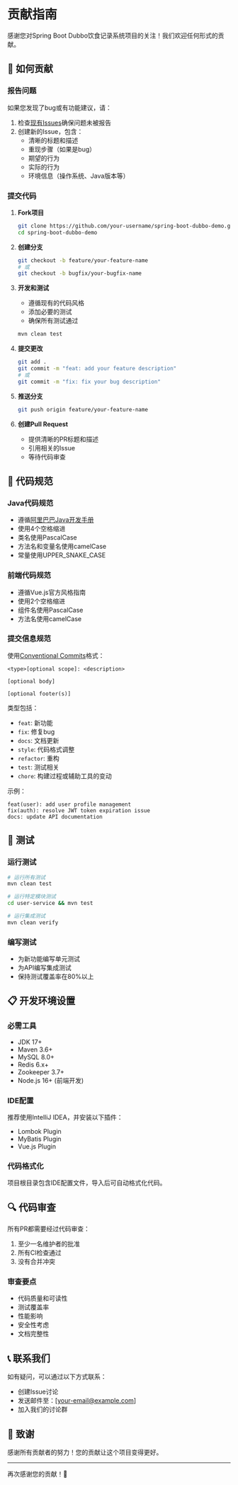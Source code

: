 # 贡献指南

感谢您对Spring Boot Dubbo饮食记录系统项目的关注！我们欢迎任何形式的贡献。

## 🤝 如何贡献

### 报告问题

如果您发现了bug或有功能建议，请：

1. 检查[现有Issues](https://github.com/your-username/spring-boot-dubbo-demo/issues)确保问题未被报告
2. 创建新的Issue，包含：
   - 清晰的标题和描述
   - 重现步骤（如果是bug）
   - 期望的行为
   - 实际的行为
   - 环境信息（操作系统、Java版本等）

### 提交代码

1. **Fork项目**
   ```bash
   git clone https://github.com/your-username/spring-boot-dubbo-demo.git
   cd spring-boot-dubbo-demo
   ```

2. **创建分支**
   ```bash
   git checkout -b feature/your-feature-name
   # 或
   git checkout -b bugfix/your-bugfix-name
   ```

3. **开发和测试**
   - 遵循现有的代码风格
   - 添加必要的测试
   - 确保所有测试通过
   ```bash
   mvn clean test
   ```

4. **提交更改**
   ```bash
   git add .
   git commit -m "feat: add your feature description"
   # 或
   git commit -m "fix: fix your bug description"
   ```

5. **推送分支**
   ```bash
   git push origin feature/your-feature-name
   ```

6. **创建Pull Request**
   - 提供清晰的PR标题和描述
   - 引用相关的Issue
   - 等待代码审查

## 📝 代码规范

### Java代码规范

- 遵循[阿里巴巴Java开发手册](https://github.com/alibaba/p3c)
- 使用4个空格缩进
- 类名使用PascalCase
- 方法名和变量名使用camelCase
- 常量使用UPPER_SNAKE_CASE

### 前端代码规范

- 遵循Vue.js官方风格指南
- 使用2个空格缩进
- 组件名使用PascalCase
- 方法名使用camelCase

### 提交信息规范

使用[Conventional Commits](https://www.conventionalcommits.org/)格式：

```
<type>[optional scope]: <description>

[optional body]

[optional footer(s)]
```

类型包括：
- `feat`: 新功能
- `fix`: 修复bug
- `docs`: 文档更新
- `style`: 代码格式调整
- `refactor`: 重构
- `test`: 测试相关
- `chore`: 构建过程或辅助工具的变动

示例：
```
feat(user): add user profile management
fix(auth): resolve JWT token expiration issue
docs: update API documentation
```

## 🧪 测试

### 运行测试

```bash
# 运行所有测试
mvn clean test

# 运行特定模块测试
cd user-service && mvn test

# 运行集成测试
mvn clean verify
```

### 编写测试

- 为新功能编写单元测试
- 为API编写集成测试
- 保持测试覆盖率在80%以上

## 📋 开发环境设置

### 必需工具

- JDK 17+
- Maven 3.6+
- MySQL 8.0+
- Redis 6.x+
- Zookeeper 3.7+
- Node.js 16+ (前端开发)

### IDE配置

推荐使用IntelliJ IDEA，并安装以下插件：
- Lombok Plugin
- MyBatis Plugin
- Vue.js Plugin

### 代码格式化

项目根目录包含IDE配置文件，导入后可自动格式化代码。

## 🔍 代码审查

所有PR都需要经过代码审查：

1. 至少一名维护者的批准
2. 所有CI检查通过
3. 没有合并冲突

### 审查要点

- 代码质量和可读性
- 测试覆盖率
- 性能影响
- 安全性考虑
- 文档完整性

## 📞 联系我们

如有疑问，可以通过以下方式联系：

- 创建Issue讨论
- 发送邮件至：[your-email@example.com]
- 加入我们的讨论群

## 🙏 致谢

感谢所有贡献者的努力！您的贡献让这个项目变得更好。

---

再次感谢您的贡献！🎉
